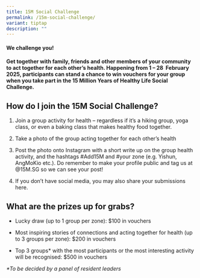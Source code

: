 ```yaml
---
title: 15M Social Challenge
permalink: /15m-social-challenge/
variant: tiptap
description: ""
---
```

<h4>We challenge you!</h4>
<h4>Get together with family, friends and other members of your community to act together for each other’s health. Happening from 1 – 28&nbsp; February 2025, participants can stand a chance to win vouchers for your group when you take part in the 15 Million Years of Healthy Life Social Challenge.</h4>
<h2>How do I join the 15M Social Challenge?</h2>
<ol data-tight="true" class="tight">
<li>
<p>Join a group activity for health – regardless if it’s a hiking group,
yoga class, or even a baking class that makes healthy food together.</p>
</li>
<li>
<p>Take a photo of the group acting together for each other’s health</p>
</li>
<li>
<p>Post the photo onto Instagram with a short write up on the group health
activity, and the hashtags #Add15M and #your zone (e.g. Yishun, AngMoKio
etc.). Do remember to make your profile public and tag us at @15M.SG so
we can see your post!</p>
</li>
<li>
<p>If you don’t have social media, you may also share your submissions here.</p>
</li>
</ol>
<p></p>
<h2>What are the prizes up for grabs?</h2>
<ul data-tight="true" class="tight">
<li>
<p>Lucky draw (up to 1 group per zone): $100 in vouchers</p>
</li>
<li>
<p>Most inspiring stories of connections and acting together for health (up
to 3 groups per zone): $200 in vouchers</p>
</li>
<li>
<p>Top 3 groups* with the most participants or the most interesting activity
will be recognised: $500 in vouchers</p>
</li>
</ul>
<p><em>*To be decided by a panel of resident leaders</em>
</p>